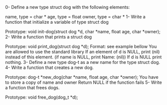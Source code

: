 0- Define a new type struct dog with the following elements:

name, type = char *
age, type = float
owner, type = char *
1- Write a function that initialize a variable of type struct dog

Prototype: void init-dog(struct dog *d, char *name, float age, char *owner);
2- Write a function that prints a struct dog

Prototype: void print_dog(struct dog *d);
Format: see example bellow
You are allowed to use the standard library
If an element of d is NULL, print (nil) instead of this element. (if name is NULL, print Name: (nil))
If d is NULL print nothing.
3- Define a new type dog-t as a new name for the type struct dog.
4- Write a function that creates a new dog.

Prototype: dog-t *new_dog(char *name, float age, char *owner);
You have to store a copy of name and owner
Return NULL if the function fails
5- Write a function that frees dogs.

Prototype: void free_dog(dog_t *d);
